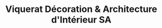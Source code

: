 ---
title: "Viquerat Décoration & Architecture d'Intérieur SA"
url: /clarens/viquerat-decoration-und-architecture-dinterieur-sa/
shop: Raumausstattung
---